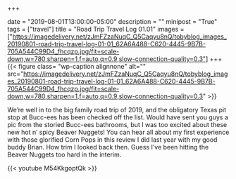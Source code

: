 +++

date = "2019-08-01T13:00:00-05:00"
description = ""
minipost = "True"
tags = ["travel"]
title = "Road Trip Travel Log 01.01"
images = ["https://imagedelivery.net/zJmFZzaNuqC_Q5Caqyu8nQ/tobyblog_images_20190801-road-trip-travel-log-01-01_62A6A488-C620-4445-9B7B-705A544C99D4_fhcqzp.jpg/fit=scale-down,w=780,sharpen=1,f=auto,q=0.9,slow-connection-quality=0.3"]
+++
{{< figure class= "wp-caption alignnone" alt="" src="https://imagedelivery.net/zJmFZzaNuqC_Q5Caqyu8nQ/tobyblog_images_20190801-road-trip-travel-log-01-01_62A6A488-C620-4445-9B7B-705A544C99D4_fhcqzp.jpg/fit=scale-down,w=780,sharpen=1,f=auto,q=0.9,slow-connection-quality=0.3" >}}

We’re well in to the big family road trip of 2019, and the obligatory Texas pit stop at Bucc-ees has been checked off the list. Would have sent you guys a pic from the storied Bucc-ees bathrooms, but I was too excited about these new hot n’ spicy Beaver Nuggets! You can hear all about my first experience with those glorified Corn Pops in this review I did last year with my good buddy Brian. How trim I looked back then. Guess I’ve been hitting the Beaver Nuggets too hard in the interim.

{{< youtube M54KkgoptQk >}}

